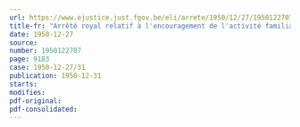 ```yaml
---
url: https://www.ejustice.just.fgov.be/eli/arrete/1950/12/27/1950122707/justel
title-fr: "Arrêté royal relatif à l'encouragement de l'activité familiale des services de soins à domicile"
date: 1950-12-27
source:
number: 1950122707
page: 9183
case: 1950-12-27/31
publication: 1950-12-31
starts:
modifies:
pdf-original:
pdf-consolidated:
---
```


